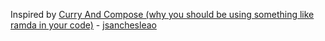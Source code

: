 Inspired by [Curry And Compose (why you should be using something like ramda in your code)](https://jsleao.wordpress.com/2015/02/22/curry-and-compose-why-you-should-be-using-something-like-ramda-in-your-code/) - [jsanchesleao](https://jsleao.wordpress.com/about/)